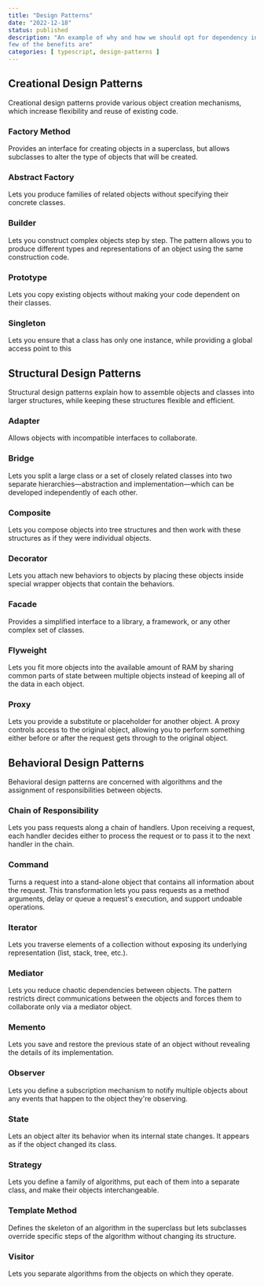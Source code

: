 ```yaml
---
title: "Design Patterns"
date: "2022-12-18"
status: published
description: "An example of why and how we should opt for dependency injection instead of monolithic classes, and what a
few of the benefits are"
categories: [ typescript, design-patterns ]
---
```


## Creational Design Patterns

Creational design patterns provide various object creation mechanisms, which increase flexibility and reuse of existing
code.

### Factory Method

Provides an interface for creating objects in a superclass, but allows subclasses to alter the type of objects that will
be created.

### Abstract Factory

Lets you produce families of related objects without specifying their concrete classes.

### Builder

Lets you construct complex objects step by step. The pattern allows you to produce different types and representations
of an object using the same construction code.

### Prototype

Lets you copy existing objects without making your code dependent on their classes.

### Singleton

Lets you ensure that a class has only one instance, while providing a global access point to this

## Structural Design Patterns

Structural design patterns explain how to assemble objects and classes into larger structures, while keeping these
structures flexible and efficient.

### Adapter

Allows objects with incompatible interfaces to collaborate.

### Bridge

Lets you split a large class or a set of closely related classes into two separate hierarchies—abstraction and
implementation—which can be developed independently of each other.

### Composite

Lets you compose objects into tree structures and then work with these structures as if they were individual objects.

### Decorator

Lets you attach new behaviors to objects by placing these objects inside special wrapper objects that contain the
behaviors.

### Facade

Provides a simplified interface to a library, a framework, or any other complex set of classes.

### Flyweight

Lets you fit more objects into the available amount of RAM by sharing common parts of state between multiple objects
instead of keeping all of the data in each object.

### Proxy

Lets you provide a substitute or placeholder for another object. A proxy controls access to the original object,
allowing you to perform something either before or after the request gets through to the original object.

## Behavioral Design Patterns

Behavioral design patterns are concerned with algorithms and the assignment of responsibilities between objects.

### Chain of Responsibility

Lets you pass requests along a chain of handlers. Upon receiving a request, each handler decides either to process the
request or to pass it to the next handler in the chain.

### Command

Turns a request into a stand-alone object that contains all information about the request. This transformation lets you
pass requests as a method arguments, delay or queue a request's execution, and support undoable operations.

### Iterator

Lets you traverse elements of a collection without exposing its underlying representation (list, stack, tree, etc.).

### Mediator

Lets you reduce chaotic dependencies between objects. The pattern restricts direct communications between the objects
and forces them to collaborate only via a mediator object.

### Memento

Lets you save and restore the previous state of an object without revealing the details of its implementation.

### Observer

Lets you define a subscription mechanism to notify multiple objects about any events that happen to the object they're
observing.

### State

Lets an object alter its behavior when its internal state changes. It appears as if the object changed its class.

### Strategy

Lets you define a family of algorithms, put each of them into a separate class, and make their objects interchangeable.

### Template Method

Defines the skeleton of an algorithm in the superclass but lets subclasses override specific steps of the algorithm
without changing its structure.

### Visitor

Lets you separate algorithms from the objects on which they operate.

